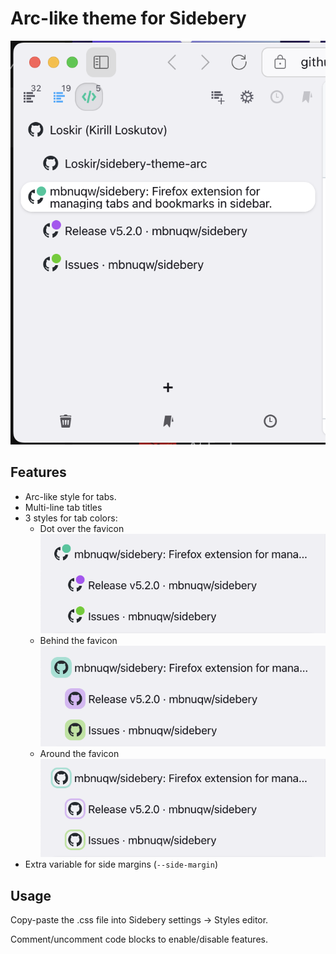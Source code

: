 # Arc-like theme for Sidebery

![Screenshot](images/screenshot.png)

## Features

- Arc-like style for tabs.
- Multi-line tab titles
- 3 styles for tab colors:
    - Dot over the favicon
    ![Screenshot](images/color_dot.png)
    - Behind the favicon
    ![Screenshot](images/color_behind.png)
    - Around the favicon
    ![Screenshot](images/color_around.png)
- Extra variable for side margins (`--side-margin`)

## Usage

Copy-paste the .css file into Sidebery settings → Styles editor.

Comment/uncomment code blocks to enable/disable features.
